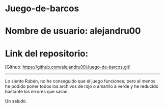 # Juego-de-barcos
# Nombre de usuario: alejandru00
# Link del repositorio:
[Github: https://github.com/alejandru00/Juego-de-barcos.git]

*********************

Lo siento Rubén, no he conseguido que el juego funciones; pero al menos he podido poner todos los archivos de rojo o amarillo a verde y he reducido bastante los errores que salían.

Un saludo.
